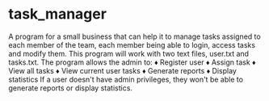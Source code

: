 # task_manager
A program for a small business that can help it to manage tasks assigned to each member of the team, each member being able to login, access tasks and modify them. 
This program will work with two text files, user.txt and tasks.txt. 
The program allows the admin to: 
        ♦ Register user
        ♦ Assign task
        ♦ View all tasks
        ♦ View current user tasks
        ♦ Generate reports
        ♦ Display statistics
If a user doesn't have admin privileges, they won't be able to generate reports or display statistics. 
